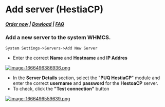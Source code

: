 # Add server (HestiaCP)

#####  [Order now](https://puqcloud.com/index.php?rp=/store/whmcs-module-hestiacp) | [Dowload](https://download.puqcloud.com/WHMCS/servers/PUQ_WHMCS-HestiaCP/) | [FAQ](https://faq.puqcloud.com/)

### Add a new server to the system WHMCS.

```
System Settings->Servers->Add New Server
```


- Enter the correct **Name** and **Hostname** and **IP Addres**

[![image-1666496386936.png](https://doc.puq.info/uploads/images/gallery/2022-10/scaled-1680-/image-1666496386936.png)](https://doc.puq.info/uploads/images/gallery/2022-10/image-1666496386936.png)

- In the **Server Details** section, select the "**PUQ HestiaCP**" module and enter the correct **username** and **password** for the **HestoaCP** server.
- To check, click the **"Test connection"** button

[![image-1666496559639.png](https://doc.puq.info/uploads/images/gallery/2022-10/scaled-1680-/image-1666496559639.png)](https://doc.puq.info/uploads/images/gallery/2022-10/image-1666496559639.png)
